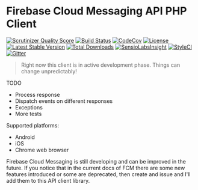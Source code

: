 # Firebase Cloud Messaging API PHP Client

[![Scrutinizer Quality Score](https://img.shields.io/scrutinizer/g/fre5h/firebase-cloud-messaging-api-php-client.svg?style=flat-square)](https://scrutinizer-ci.com/g/fre5h/firebase-cloud-messaging-api-php-client/)
[![Build Status](https://img.shields.io/travis/fre5h/firebase-cloud-messaging-api-php-client.svg?style=flat-square)](https://travis-ci.org/fre5h/firebase-cloud-messaging-api-php-client)
[![CodeCov](https://img.shields.io/codecov/c/github/fre5h/firebase-cloud-messaging-api-php-client.svg?style=flat-square)](https://codecov.io/github/fre5h/firebase-cloud-messaging-api-php-client)
[![License](https://img.shields.io/packagist/l/fresh/firebase-cloud-messaging-api-php-client.svg?style=flat-square)](https://packagist.org/packages/fresh/firebase-cloud-messaging-api-php-client)
[![Latest Stable Version](https://img.shields.io/packagist/v/fresh/firebase-cloud-messaging-api-php-client.svg?style=flat-square)](https://packagist.org/packages/fresh/firebase-cloud-messaging-api-php-client)
[![Total Downloads](https://img.shields.io/packagist/dt/fresh/firebase-cloud-messaging-api-php-client.svg?style=flat-square)](https://packagist.org/packages/fresh/firebase-cloud-messaging-api-php-client)
[![SensioLabsInsight](https://img.shields.io/sensiolabs/i/65aa6953-8bcc-431a-bf85-9bd2e8537a43.svg?style=flat-square)](https://insight.sensiolabs.com/projects/65aa6953-8bcc-431a-bf85-9bd2e8537a43)
[![StyleCI](https://styleci.io/repos/15205247/shield?style=flat-square)](https://styleci.io/repos/15205247)
[![Gitter](https://img.shields.io/badge/gitter-join%20chat-brightgreen.svg?style=flat-square)](https://gitter.im/fre5h/firebase-cloud-messaging-api-php-client)

> Right now this client is in active development phase. Things can change unpredictably!

TODO
* Process response
* Dispatch events on different responses
* Exceptions
* More tests

Supported platforms:
* Android
* iOS
* Chrome web browser

Firebase Cloud Messaging is still developing and can be improved in the future.
If you notice that in the current docs of FCM there are some new features introduced or some are deprecated,
then create and issue and I'll add them to this API client library.

